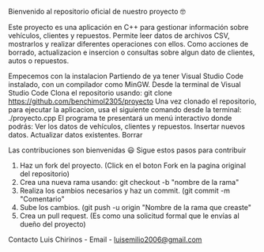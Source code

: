 Bienvenido al repositorio oficial de nuestro proyecto 🤓

Este proyecto es una aplicación en C++ para gestionar información sobre vehículos, clientes y repuestos. Permite leer datos de archivos CSV, mostrarlos y realizar diferentes operaciones con ellos. Como acciones de borrado, actualizacion e insercion o consultas sobre algun dato de clientes, autos o repuestos.

Empecemos con la instalacion
Partiendo de ya tener Visual Studio Code instalado, con un compilador como MinGW.
Desde la terminal de Visual Studio Code
Clona el repositorio usando:
   git clone https://github.com/benchimol2305/proyecto
Una vez clonado el repositorio, para ejecutar la aplicacion, usa el siguiente comando desde la terminal:
  ./proyecto.cpp
El programa te presentará un menú interactivo donde podrás:
Ver los datos de vehículos, clientes y repuestos. 
Insertar nuevos datos.
Actualizar datos existentes.
Borrar

Las contribuciones son bienvenidas 😃 
Sigue estos pasos para contribuir
1. Haz un fork del proyecto. (Click en el boton Fork en la pagina original del repositorio)
2. Crea una nueva rama usando: git checkout -b "nombre de la rama"
3. Realiza los cambios necesarios y haz un commit. (git commit -m "Comentario"
4. Sube los cambios. (git push -u origin "Nombre de la rama que creaste"
5. Crea un pull request. (Es como una solicitud formal que le envías al dueño del proyecto)

Contacto
Luis Chirinos - Email - luisemilio2006@gmail.com
